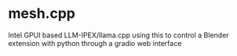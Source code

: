 # mesh.cpp
 Intel GPUI based LLM-IPEX/llama.cpp using this to control a Blender extension with python through a gradio web interface
